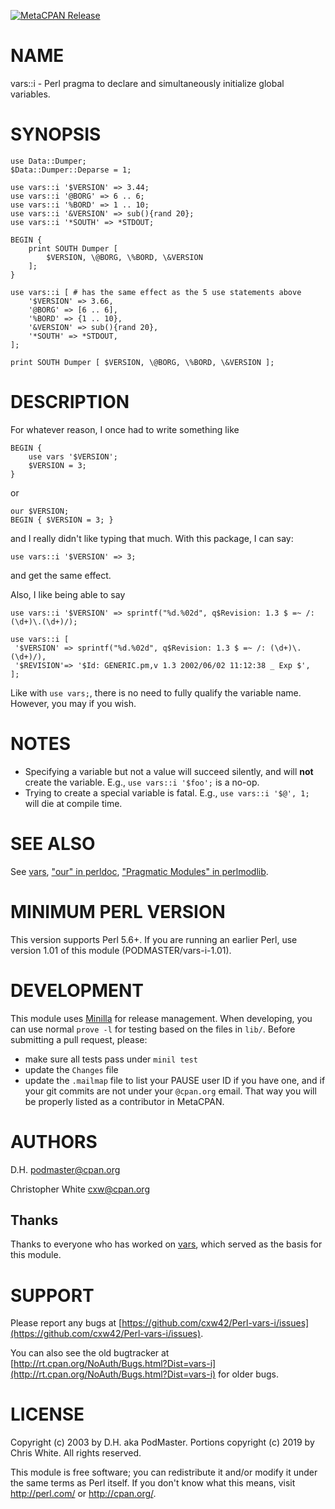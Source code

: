 [![MetaCPAN Release](https://badge.fury.io/pl/vars-i.svg)](https://metacpan.org/release/vars-i)
# NAME

vars::i - Perl pragma to declare and simultaneously initialize global variables.

# SYNOPSIS

    use Data::Dumper;
    $Data::Dumper::Deparse = 1;

    use vars::i '$VERSION' => 3.44;
    use vars::i '@BORG' => 6 .. 6;
    use vars::i '%BORD' => 1 .. 10;
    use vars::i '&VERSION' => sub(){rand 20};
    use vars::i '*SOUTH' => *STDOUT;

    BEGIN {
        print SOUTH Dumper [
            $VERSION, \@BORG, \%BORD, \&VERSION
        ];
    }

    use vars::i [ # has the same effect as the 5 use statements above
        '$VERSION' => 3.66,
        '@BORG' => [6 .. 6],
        '%BORD' => {1 .. 10},
        '&VERSION' => sub(){rand 20},
        '*SOUTH' => *STDOUT,
    ];

    print SOUTH Dumper [ $VERSION, \@BORG, \%BORD, \&VERSION ];

# DESCRIPTION

For whatever reason, I once had to write something like

    BEGIN {
        use vars '$VERSION';
        $VERSION = 3;
    }

or

    our $VERSION;
    BEGIN { $VERSION = 3; }

and I really didn't like typing that much.  With this package, I can say:

    use vars::i '$VERSION' => 3;

and get the same effect.

Also, I like being able to say

    use vars::i '$VERSION' => sprintf("%d.%02d", q$Revision: 1.3 $ =~ /: (\d+)\.(\d+)/);

    use vars::i [
     '$VERSION' => sprintf("%d.%02d", q$Revision: 1.3 $ =~ /: (\d+)\.(\d+)/),
     '$REVISION'=> '$Id: GENERIC.pm,v 1.3 2002/06/02 11:12:38 _ Exp $',
    ];

Like with `use vars;`, there is no need to fully qualify the variable name.
However, you may if you wish.

# NOTES

- Specifying a variable but not a value will succeed silently, and will **not**
create the variable.  E.g., `use vars::i '$foo';` is a no-op.
- Trying to create a special variable is fatal.  E.g., `use vars::i '$@', 1;`
will die at compile time.

# SEE ALSO

See [vars](https://metacpan.org/pod/vars), ["our" in perldoc](https://metacpan.org/pod/perldoc#our), ["Pragmatic Modules" in perlmodlib](https://metacpan.org/pod/perlmodlib#Pragmatic-Modules).

# MINIMUM PERL VERSION

This version supports Perl 5.6+.  If you are running an earlier Perl,
use version 1.01 of this module (PODMASTER/vars-i-1.01).

# DEVELOPMENT

This module uses [Minilla](https://metacpan.org/pod/Minilla) for release management.  When developing, you
can use normal `prove -l` for testing based on the files in `lib/`.  Before
submitting a pull request, please:

- make sure all tests pass under `minil test`
- update the `Changes` file
- update the `.mailmap` file to list your PAUSE user ID if you have one, and
if your git commits are not under your `@cpan.org` email.  That way you will
be properly listed as a contributor in MetaCPAN.

# AUTHORS

D.H. <podmaster@cpan.org>

Christopher White <cxw@cpan.org>

## Thanks

Thanks to everyone who has worked on [vars](https://metacpan.org/pod/vars), which served as the basis for
this module.

# SUPPORT

Please report any bugs at [https://github.com/cxw42/Perl-vars-i/issues](https://github.com/cxw42/Perl-vars-i/issues).

You can also see the old bugtracker at
[http://rt.cpan.org/NoAuth/Bugs.html?Dist=vars-i](http://rt.cpan.org/NoAuth/Bugs.html?Dist=vars-i) for older bugs.

# LICENSE

Copyright (c) 2003 by D.H. aka PodMaster.  Portions copyright (c) 2019 by Chris
White.  All rights reserved.

This module is free software; you can redistribute it and/or modify it
under the same terms as Perl itself. If you don't know what this means,
visit http://perl.com/ or http://cpan.org/.
